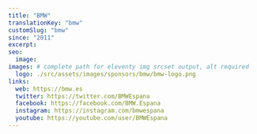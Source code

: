```yaml
---
title: "BMW"
translationKey: "bmw"
customSlug: "bmw"
since: "2011"
excerpt:
seo:
  image:
images: # complete path for eleventy img srcset output, alt required
  logo: ./src/assets/images/sponsors/bmw/bmw-logo.png
links:
  web: https://bmw.es
  twitter: https://twitter.com/BMWEspana
  facebook: https://facebook.com/BMW.Espana
  instagram: https://instagram.com/bmwespana
  youtube: https://youtube.com/user/BMWEspana
---
```

